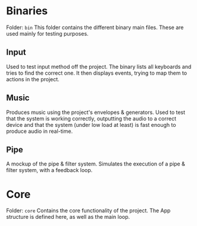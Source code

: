 # Binaries
Folder: `bin`
This folder contains the different binary main files.
These are used mainly for testing purposes.

## Input
Used to test input method off the project. The binary lists all keyboards and tries to find the correct one.
It then displays events, trying to map them to actions in the project.

## Music
Produces music using the project's envelopes & generators. Used to test that the system is working correctly, outputting the audio
to a correct device and that the system (under low load at least) is fast enough to produce audio in real-time.

## Pipe
A mockup of the pipe & filter system. Simulates the execution of a pipe & filter system, with a feedback loop.

# Core
Folder: `core`
Contains the core functionality of the project. The App structure is defined here, as well as the main loop.

